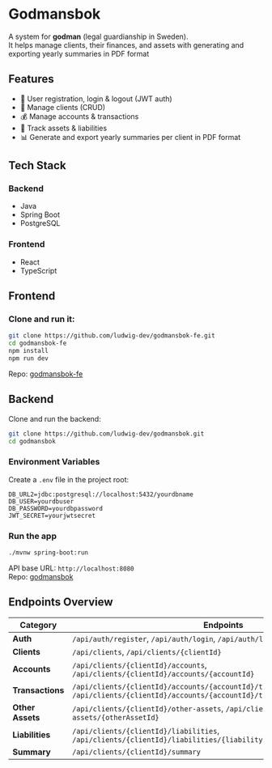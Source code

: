 # Godmansbok

A system for **godman** (legal guardianship in Sweden).  
It helps manage clients, their finances, and assets with generating and exporting yearly summaries in PDF format

## Features  
- 🔑 User registration, login & logout (JWT auth)  
- 👤 Manage clients (CRUD)  
- 💰 Manage accounts & transactions  
- 📑 Track assets & liabilities  
- 📊 Generate and export yearly summaries per client in PDF format  

## Tech Stack 

### Backend
- Java
- Spring Boot   
- PostgreSQL

### Frontend
- React
- TypeScript  

## Frontend

### Clone and run it:
```bash
git clone https://github.com/ludwig-dev/godmansbok-fe.git
cd godmansbok-fe
npm install
npm run dev
```

Repo: [godmansbok-fe](https://github.com/ludwig-dev/godmansbok-fe)

## Backend

Clone and run the backend:
```bash
git clone https://github.com/ludwig-dev/godmansbok.git
cd godmansbok
```

### Environment Variables
Create a `.env` file in the project root:
```env
DB_URL2=jdbc:postgresql://localhost:5432/yourdbname
DB_USER=yourdbuser
DB_PASSWORD=yourdbpassword
JWT_SECRET=yourjwtsecret
```

### Run the app
```bash
./mvnw spring-boot:run
```


API base URL: `http://localhost:8080`  
Repo: [godmansbok](https://github.com/ludwig-dev/godmansbok)

## Endpoints Overview

| Category | Endpoints |
| --- | --- |
| **Auth** | `/api/auth/register`, `/api/auth/login`, `/api/auth/logout` |
| **Clients** | `/api/clients`, `/api/clients/{clientId}` |
| **Accounts** | `/api/clients/{clientId}/accounts`, `/api/clients/{clientId}/accounts/{accountId}` |
| **Transactions** | `/api/clients/{clientId}/accounts/{accountId}/transactions`, `/api/clients/{clientId}/accounts/{accountId}/transactions/{transactionId}` |
| **Other Assets** | `/api/clients/{clientId}/other-assets`, `/api/clients/{clientId}/other-assets/{otherAssetId}` |
| **Liabilities** | `/api/clients/{clientId}/liabilities`, `/api/clients/{clientId}/liabilities/{liabilityId}` |
| **Summary** | `/api/clients/{clientId}/summary` |
